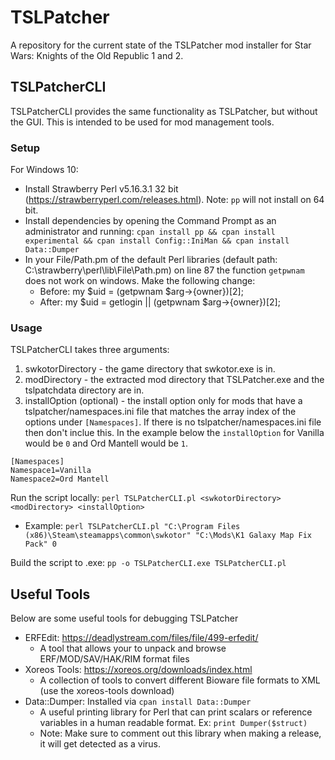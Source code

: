 # TSLPatcher
A repository for the current state of the TSLPatcher mod installer for Star Wars: Knights of the Old Republic 1 and 2.

## TSLPatcherCLI
TSLPatcherCLI provides the same functionality as TSLPatcher, but without the GUI. This is intended to be used for mod management tools.

### Setup
For Windows 10:
* Install Strawberry Perl v5.16.3.1 32 bit (https://strawberryperl.com/releases.html). Note: `pp` will not install on 64 bit.
* Install dependencies by opening the Command Prompt as an administrator and running: `cpan install pp && cpan install experimental && cpan install Config::IniMan && cpan install Data::Dumper`
* In your File/Path.pm of the default Perl libraries (default path: C:\strawberry\perl\lib\File\Path.pm) on line 87 the function `getpwnam` does not work on windows. Make the following change:
    - Before: my $uid = (getpwnam $arg->{owner})[2];
    - After: my $uid = getlogin || (getpwnam $arg->{owner})[2];

### Usage
TSLPatcherCLI takes three arguments:
1. swkotorDirectory - the game directory that swkotor.exe is in.
2. modDirectory - the extracted mod directory that TSLPatcher.exe and the tslpatchdata directory are in.
3. installOption (optional) - the install option only for mods that have a tslpatcher/namespaces.ini file that matches the array index of the options under `[Namespaces]`. If there is no tslpatcher/namespaces.ini file then don't inclue this. In the example below the `installOption` for Vanilla would be `0` and Ord Mantell would be `1`.
```
[Namespaces]
Namespace1=Vanilla
Namespace2=Ord Mantell
```

Run the script locally: `perl TSLPatcherCLI.pl <swkotorDirectory> <modDirectory> <installOption>`
* Example: `perl TSLPatcherCLI.pl "C:\Program Files (x86)\Steam\steamapps\common\swkotor" "C:\Mods\K1 Galaxy Map Fix Pack" 0`

Build the script to .exe: `pp -o TSLPatcherCLI.exe TSLPatcherCLI.pl`

## Useful Tools

Below are some useful tools for debugging TSLPatcher

* ERFEdit: https://deadlystream.com/files/file/499-erfedit/
    - A tool that allows your to unpack and browse ERF/MOD/SAV/HAK/RIM format files
* Xoreos Tools: https://xoreos.org/downloads/index.html
    - A collection of tools to convert different Bioware file formats to XML (use the xoreos-tools download)
* Data::Dumper: Installed via `cpan install Data::Dumper`
    - A useful printing library for Perl that can print scalars or reference variables in a human readable format. Ex: `print Dumper($struct)`
    - Note: Make sure to comment out this library when making a release, it will get detected as a virus.
